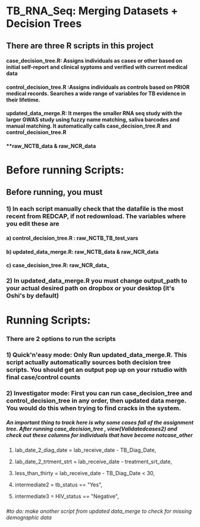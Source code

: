 # TB_RNA_Seq: Merging Datasets + Decision Trees

## There are three R scripts in this project

#### case_decision_tree.R: Assigns individuals as cases or other based on initial self-report and clinical syptoms and verified with current medical data

#### control_decision_tree.R :Assigns individuals as controls based on PRIOR medical records. Searches a wide range of variables for TB evidence in their lifetime.

#### updated_data_merge.R: It merges the smaller RNA seq study with the larger GWAS study using fuzzy name matching, saliva barcodes and manual matching. It automatically calls case_decision_tree.R and control_decision_tree.R

#### \*\*raw_NCTB_data & raw_NCR_data

# Before running Scripts:

## Before running, you must

### 1) In each script manually check that the datafile is the most recent from REDCAP, if not redownload. The variables where you edit these are

#### a) control_decision_tree.R : raw_NCTB_TB_test_vars

#### b) updated_data_merge.R: raw_NCTB_data & raw_NCR_data

#### c) case_decision_tree.R: raw_NCR_data\_

### 2) In updated_data_merge.R you must change output_path to your actual desired path on dropbox or your desktop (it's Oshi's by default)

# Running Scripts:

### There are 2 options to run the scripts

### 1) Quick'n'easy mode: Only Run updated_data_merge.R. This script actually automatically sources both decision tree scripts. You should get an output pop up on your rstudio with final case/control counts

### 2) Investigator mode: First you can run case_decision_tree and control_decision_tree in any order, then updated data merge. You would do this when trying to find cracks in the system. 

##### An important thing to track here is why some cases fall of the assignment tree. After running case_decision_tree , view(Validatedcases2) and check out these columns for individuals that have become notcase_other

1.  lab_date_2\_diag_date = lab_receive_date - TB_Diag_Date,

2.  lab_date_2\_trtment_strt = lab_receive_date - treatment_srt_date,

3.  less_than_thirty = lab_receive_date - TB_Diag_Date \< 30,

4.  intermediate2 = tb_status == "Yes",

5.   intermediate3 = HIV_status == "Negative",

### 

*#to do: make another script from updated data_merge to check for missing demographic data*
